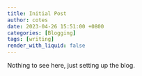 ```yaml
---
title: Initial Post
author: cotes
date: 2023-04-26 15:51:00 +0800
categories: [Blogging]
tags: [writing]
render_with_liquid: false
---
```


Nothing to see here, just setting up the blog.
